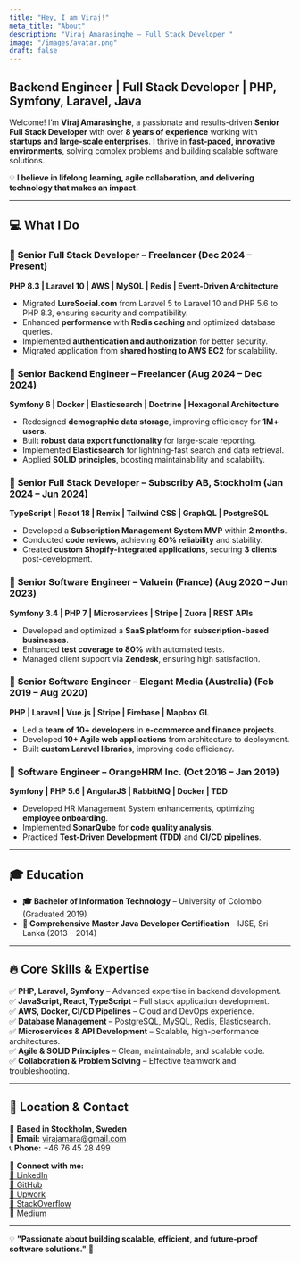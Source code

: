 ```yaml
---
title: "Hey, I am Viraj!"
meta_title: "About"
description: "Viraj Amarasinghe – Full Stack Developer "
image: "/images/avatar.png"
draft: false
---
```


## Backend Engineer | Full Stack Developer | PHP, Symfony, Laravel, Java

Welcome! I’m **Viraj Amarasinghe**, a passionate and results-driven **Senior Full Stack Developer** with over **8 years of experience** working with **startups and large-scale enterprises**. I thrive in **fast-paced, innovative environments**, solving complex problems and building scalable software solutions.  

💡 **I believe in lifelong learning, agile collaboration, and delivering technology that makes an impact.**  

---

## 💻 **What I Do**  

### 🔹 **Senior Full Stack Developer – Freelancer (Dec 2024 – Present)**  
**PHP 8.3 | Laravel 10 | AWS | MySQL | Redis | Event-Driven Architecture**  
- Migrated **LureSocial.com** from Laravel 5 to Laravel 10 and PHP 5.6 to PHP 8.3, ensuring security and compatibility.  
- Enhanced **performance** with **Redis caching** and optimized database queries.  
- Implemented **authentication and authorization** for better security.  
- Migrated application from **shared hosting to AWS EC2** for scalability.  

### 🔹 **Senior Backend Engineer – Freelancer (Aug 2024 – Dec 2024)**  
**Symfony 6 | Docker | Elasticsearch | Doctrine | Hexagonal Architecture**  
- Redesigned **demographic data storage**, improving efficiency for **1M+ users**.  
- Built **robust data export functionality** for large-scale reporting.  
- Implemented **Elasticsearch** for lightning-fast search and data retrieval.  
- Applied **SOLID principles**, boosting maintainability and scalability.  

### 🔹 **Senior Full Stack Developer – Subscriby AB, Stockholm (Jan 2024 – Jun 2024)**  
**TypeScript | React 18 | Remix | Tailwind CSS | GraphQL | PostgreSQL**  
- Developed a **Subscription Management System MVP** within **2 months**.  
- Conducted **code reviews**, achieving **80% reliability** and stability.  
- Created **custom Shopify-integrated applications**, securing **3 clients** post-development.  

### 🔹 **Senior Software Engineer – Valuein (France) (Aug 2020 – Jun 2023)**  
**Symfony 3.4 | PHP 7 | Microservices | Stripe | Zuora | REST APIs**  
- Developed and optimized a **SaaS platform** for **subscription-based businesses**.  
- Enhanced **test coverage to 80%** with automated tests.  
- Managed client support via **Zendesk**, ensuring high satisfaction.  

### 🔹 **Senior Software Engineer – Elegant Media (Australia) (Feb 2019 – Aug 2020)**  
**PHP | Laravel | Vue.js | Stripe | Firebase | Mapbox GL**  
- Led a **team of 10+ developers** in **e-commerce and finance projects**.  
- Developed **10+ Agile web applications** from architecture to deployment.  
- Built **custom Laravel libraries**, improving code efficiency.  

### 🔹 **Software Engineer – OrangeHRM Inc. (Oct 2016 – Jan 2019)**  
**Symfony | PHP 5.6 | AngularJS | RabbitMQ | Docker | TDD**  
- Developed HR Management System enhancements, optimizing **employee onboarding**.  
- Implemented **SonarQube** for **code quality analysis**.  
- Practiced **Test-Driven Development (TDD)** and **CI/CD pipelines**.  

---

## 🎓 **Education**  
- **🎓 Bachelor of Information Technology** – University of Colombo (Graduated 2019)  
- **📜 Comprehensive Master Java Developer Certification** – IJSE, Sri Lanka (2013 – 2014)  

---

## 🔥 **Core Skills & Expertise**  
✅ **PHP, Laravel, Symfony** – Advanced expertise in backend development.  
✅ **JavaScript, React, TypeScript** – Full stack application development.  
✅ **AWS, Docker, CI/CD Pipelines** – Cloud and DevOps experience.  
✅ **Database Management** – PostgreSQL, MySQL, Redis, Elasticsearch.  
✅ **Microservices & API Development** – Scalable, high-performance architectures.  
✅ **Agile & SOLID Principles** – Clean, maintainable, and scalable code.  
✅ **Collaboration & Problem Solving** – Effective teamwork and troubleshooting.  

---

## 📍 **Location & Contact**  
📍 **Based in Stockholm, Sweden**  
📧 **Email:** virajamara@gmail.com  
📞 **Phone:** +46 76 45 28 499  

📌 **Connect with me:**  
[🔗 LinkedIn](https://www.linkedin.com/in/viraj-amarasinghe/)  
[🔗 GitHub](https://github.com/sameerabit)  
[🔗 Upwork](https://www.upwork.com/freelancers/~01ba7b432ee627550e)  
[🔗 StackOverflow](https://stackoverflow.com/users/3755369/viraj-amarasinghe)  
[🔗 Medium](https://medium.com/@sameeraviraj)  

---

💡 **"Passionate about building scalable, efficient, and future-proof software solutions."** 🚀  
